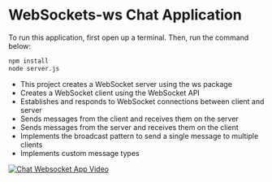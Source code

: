 # WebSockets-ws Chat Application

To run this application, first open up a terminal. Then, run the command below:

```sh
npm install
node server.js
```


- This project creates a WebSocket server using the ws package
- Creates a WebSocket client using the WebSocket API
- Establishes and responds to WebSocket connections between client and server
- Sends messages from the client and receives them on the server
- Sends messages from the server and receives them on the client
- Implements the broadcast pattern to send a single message to multiple clients
- Implements custom message types

[![Chat Websocket App Video](http://img.youtube.com/vi/jPuiwJJnafU/0.jpg)](http://www.youtube.com/watch?v=jPuiwJJnafU)
